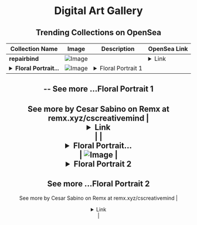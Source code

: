 <div align="center">

# Digital Art Gallery

## Trending Collections on OpenSea

| Collection Name                       | Image                                                                                     | Description                       | OpenSea Link                                                                                          |
|---------------------------------------|-------------------------------------------------------------------------------------------|-----------------------------------|--------------------------------------------------------------------------------------------------------|
| **repairbind** | ![Image](https://i.seadn.io/s/raw/files/1cc06f3fdaec34ea5271883e6328fde4.png?w=500&auto=format?w=200&auto=format) |  | <details><summary>Link</summary>[repairbind](https://opensea.io/collection/repairbind)</details> |
| **<details><summary>Floral Portrait...</summary>Floral Portrait 1</details>** | ![Image](https://i.seadn.io/s/raw/files/f0b94f905f9eda5e9299f97ebd1cd5fa.jpg?w=500&auto=format?w=200&auto=format) | <details><summary>Floral Portrait 1
--
See more ...</summary>Floral Portrait 1
--
See more by Cesar Sabino  on Remx at remx.xyz/cscreativemind</details> | <details><summary>Link</summary>[Floral Portrait 1](https://opensea.io/collection/floral-portrait-1)</details> |
| **<details><summary>Floral Portrait...</summary>Floral Portrait 2</details>** | ![Image](https://i.seadn.io/s/raw/files/42a1b7441eda392ededfc4a90311d970.jpg?w=500&auto=format?w=200&auto=format) | <details><summary>Floral Portrait 2
--
See more ...</summary>Floral Portrait 2
--
See more by Cesar Sabino  on Remx at remx.xyz/cscreativemind</details> | <details><summary>Link</summary>[Floral Portrait 2](https://opensea.io/collection/floral-portrait-2)</details> |

</div>